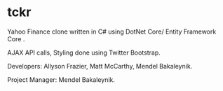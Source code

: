 # tckr
Yahoo Finance clone written in C# using DotNet Core/ Entity Framework Core .

AJAX API calls, Styling done using Twitter Bootstrap.

Developers: Allyson Frazier, Matt McCarthy, Mendel Bakaleynik.

Project Manager: Mendel Bakaleynik.
